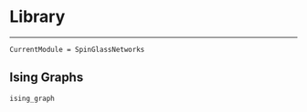 # Library

---

```@meta
CurrentModule = SpinGlassNetworks
```

## Ising Graphs

```@docs
ising_graph
```
